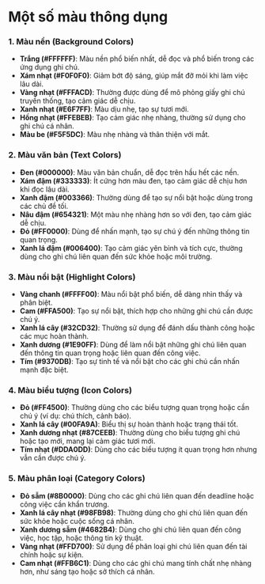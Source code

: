 # Một số màu thông dụng
### 1. **Màu nền (Background Colors)**

- **Trắng (#FFFFFF)**: Màu nền phổ biến nhất, dễ đọc và phổ biến trong các ứng dụng ghi chú.
- **Xám nhạt (#F0F0F0)**: Giảm bớt độ sáng, giúp mắt đỡ mỏi khi làm việc lâu dài.
- **Vàng nhạt (#FFFACD)**: Thường được dùng để mô phỏng giấy ghi chú truyền thống, tạo cảm giác dễ chịu.
- **Xanh nhạt (#E6F7FF)**: Màu dịu nhẹ, tạo sự tươi mới.
- **Hồng nhạt (#FFEBEB)**: Tạo cảm giác nhẹ nhàng, thường sử dụng cho ghi chú cá nhân.
- **Màu be (#F5F5DC)**: Màu nhẹ nhàng và thân thiện với mắt.

### 2. **Màu văn bản (Text Colors)**

- **Đen (#000000)**: Màu văn bản chuẩn, dễ đọc trên hầu hết các nền.
- **Xám đậm (#333333)**: Ít cứng hơn màu đen, tạo cảm giác dễ chịu hơn khi đọc lâu dài.
- **Xanh đậm (#003366)**: Thường dùng để tạo sự nổi bật hoặc dùng trong các chủ đề tối.
- **Nâu đậm (#654321)**: Một màu nhẹ nhàng hơn so với đen, tạo cảm giác dễ chịu.
- **Đỏ (#FF0000)**: Dùng để nhấn mạnh, tạo sự chú ý đến những thông tin quan trọng.
- **Xanh lá đậm (#006400)**: Tạo cảm giác yên bình và tích cực, thường dùng cho ghi chú liên quan đến sức khỏe hoặc môi trường.

### 3. **Màu nổi bật (Highlight Colors)**

- **Vàng chanh (#FFFF00)**: Màu nổi bật phổ biến, dễ dàng nhìn thấy và phân biệt.
- **Cam (#FFA500)**: Tạo sự nổi bật, thích hợp cho những ghi chú cần được chú ý.
- **Xanh lá cây (#32CD32)**: Thường sử dụng để đánh dấu thành công hoặc các mục hoàn thành.
- **Xanh dương (#1E90FF)**: Dùng để làm nổi bật những ghi chú liên quan đến thông tin quan trọng hoặc liên quan đến công việc.
- **Tím (#9370DB)**: Tạo sự tinh tế và nổi bật cho các ghi chú cần nhấn mạnh đặc biệt.

### 4. **Màu biểu tượng (Icon Colors)**

- **Đỏ (#FF4500)**: Thường dùng cho các biểu tượng quan trọng hoặc cần chú ý (ví dụ: chú thích, cảnh báo).
- **Xanh lá cây (#00FA9A)**: Biểu thị sự hoàn thành hoặc trạng thái tốt.
- **Xanh dương nhạt (#87CEEB)**: Thường dùng cho biểu tượng ghi chú hoặc tạo mới, mang lại cảm giác tươi mới.
- **Tím nhạt (#DDA0DD)**: Dùng cho các biểu tượng ít quan trọng hơn nhưng vẫn cần được chú ý.

### 5. **Màu phân loại (Category Colors)**

- **Đỏ sẫm (#8B0000)**: Dùng cho các ghi chú liên quan đến deadline hoặc công việc cần khẩn trương.
- **Xanh lá cây nhạt (#98FB98)**: Thường dùng cho ghi chú liên quan đến sức khỏe hoặc cuộc sống cá nhân.
- **Xanh dương sẫm (#4682B4)**: Dùng cho ghi chú liên quan đến công việc, học tập, hoặc thông tin kỹ thuật.
- **Vàng nhạt (#FFD700)**: Sử dụng để phân loại ghi chú liên quan đến tài chính hoặc sự kiện.
- **Cam nhạt (#FFB6C1)**: Dùng cho các ghi chú mang tính chất nhẹ nhàng hơn, như sáng tạo hoặc sở thích cá nhân.